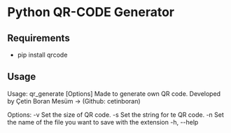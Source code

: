 # Python QR-CODE Generator

## Requirements

* pip install qrcode

## Usage
Usage: qr_generate [Options]
    Made to generate own QR code.
    Developed by Çetin Boran Mesüm -> (Github: cetinboran)

Options:
    -v  Set the size of QR code.
    -s  Set the string for te QR code.
    -n  Set the name of the file you want to save with the extension
    -h, --help

